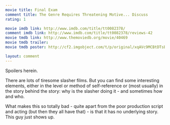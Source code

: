 ```yaml
---
movie title: Final Exam
comment title: The Genre Requires Threatening Motive... Discuss
rating: 1

movie imdb link: http://www.imdb.com/title/tt0082378/
comment imdb link: http://www.imdb.com/title/tt0082378/reviews-42
movie tmdb link: http://www.themoviedb.org/movie/40469
movie tmdb trailer: 
movie tmdb poster: http://cf2.imgobject.com/t/p/original/xqAVc9MCBtDTsBRusYg28Mak3Lh.jpg

layout: comment
---
```


Spoilers herein.

There are lots of tiresome slasher films. But you can find some interesting elements,  either in the level or method of self-reference or (most usually) in the story behind the  story: why is the slasher doing it - and sometimes how and who.

What makes this so totally bad - quite apart from the poor production script and acting  (but then they all have that) - is that it has no underlying story. This guy just shows up.